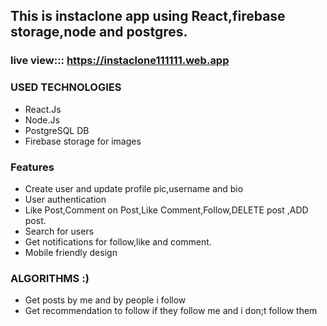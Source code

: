 ## This is instaclone app using React,firebase storage,node and postgres.

### live view::: https://instaclone111111.web.app


### USED TECHNOLOGIES
* React.Js
* Node.Js
* PostgreSQL DB
* Firebase storage for images

### Features
* Create user and update profile pic,username and bio
* User authentication
* Like Post,Comment on Post,Like Comment,Follow,DELETE post ,ADD post.
* Search for users
* Get notifications for follow,like and comment.
* Mobile friendly design

### ALGORITHMS :)
* Get posts by me and by people i follow
* Get recommendation to follow if they follow me and i don;t follow them
 
